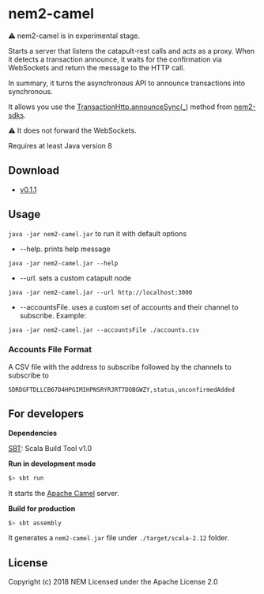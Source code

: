 # nem2-camel

:warning: nem2-camel is in experimental stage.

Starts a server that listens the catapult-rest calls and acts as a proxy.
When it detects a transaction announce, it waits for the confirmation via WebSockets and return the message to the HTTP call.

In summary, it turns the asynchronous API to announce transactions into synchronous.

It allows you use the [TransactionHttp.announceSync(_)](https://nemtech.github.io/nem2-sdk-typescript-javascript/classes/_infrastructure_transactionhttp_.transactionhttp.html#announcesync) method from [nem2-sdks](https://nemtech.github.io/sdk/overview.html#).

:warning: It does not forward the WebSockets.

Requires at least Java version 8

## Download

- [v0.1.1](https://github.com/nemtech/nem2-camel/releases/tag/v0.1.1)

## Usage

`java -jar nem2-camel.jar` to run it with default options

* --help. prints help message

`java -jar nem2-camel.jar --help`

* --url. sets a custom catapult node

`java -jar nem2-camel.jar --url http://localhost:3000`

* --accountsFile. uses a custom set of accounts and their channel to subscribe. Example:

`java -jar nem2-camel.jar --accountsFile ./accounts.csv`

### Accounts File Format

A CSV file with the address to subscribe followed by the channels to subscribe to

`SDRDGFTDLLCB67D4HPGIMIHPNSRYRJRT7DOBGWZY,status,unconfirmedAdded`

## For developers

**Dependencies**

[SBT][sbt]: Scala Build Tool v1.0

**Run in development mode**

```bash
$> sbt run
```

It starts the [Apache Camel][apache-camel] server.

**Build for production**

```bash
$> sbt assembly
```

It generates a `nem2-camel.jar` file under `./target/scala-2.12` folder.

## License

Copyright (c) 2018 NEM Licensed under the Apache License 2.0

[sbt]: http://www.scala-sbt.org/
[apache-camel]: https://camel.apache.org